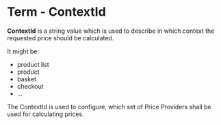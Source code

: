 #  Term - ContextId 

**ContextId** is a string value which is used to describe in which context the requested price should be calculated.

It might be: 

  - product list
  - product
  - basket
  - checkout
  - ...

The ContextId is used to configure, which set of Price Providers shall be used for calculating prices. 
